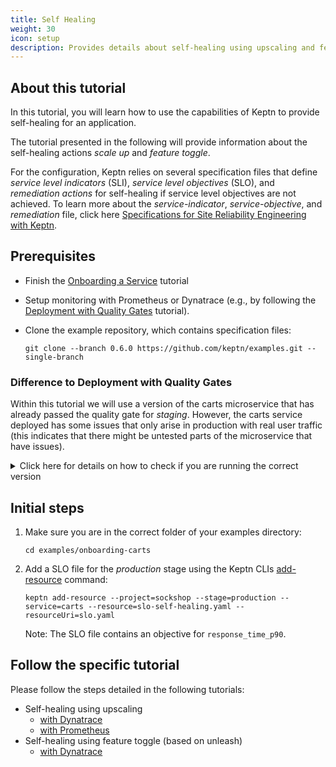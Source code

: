 ```yaml
---
title: Self Healing
weight: 30
icon: setup
description: Provides details about self-healing using upscaling and feature toggle.
---
```


## About this tutorial

In this tutorial, you will learn how to use the capabilities of Keptn to provide self-healing for an application. 

The tutorial presented in the following will provide information about the self-healing actions *scale up*  and *feature toggle*.

For the configuration, Keptn relies on several specification files that define *service level indicators* (SLI), *service level objectives* (SLO), and *remediation actions* for self-healing if service level objectives are not achieved. To learn more about the *service-indicator*, *service-objective*, and *remediation* file, click here [Specifications for Site Reliability Engineering with Keptn](https://github.com/keptn/spec/blob/0.1.1/sre.md).

## Prerequisites

- Finish the [Onboarding a Service](../onboard-carts-service/) tutorial

- Setup monitoring with Prometheus or Dynatrace (e.g., by following the [Deployment with Quality Gates](../deployments-with-quality-gates/) tutorial).

- Clone the example repository, which contains specification files:

    ```console
    git clone --branch 0.6.0 https://github.com/keptn/examples.git --single-branch
    ```

### Difference to Deployment with Quality Gates

Within this tutorial we will use a version of the carts microservice that has already passed the quality gate for *staging*. However, the carts service deployed has some issues that only arise in production with real user traffic (this indicates that there might be untested parts of the microservice that have issues).

<details><summary>Click here for details on how to check if you are running the correct version</summary>
<p>You can check if the service is already running in your production stage by executing the following command and reviewing the output. It should show two pods in total.

```console
kubectl get pods -n sockshop-production
```

```console
NAME                              READY   STATUS    RESTARTS   AGE
carts-db-57cd95557b-r6cg8         1/1     Running   0          18m
carts-primary-7c96d87df9-75pg7    1/1     Running   0          13m
```

You should also verify that the image used for the deployments of `carts` and `carts-primary` is either the one with `0.10.1` or `0.10.3` within the tag by executing

```console
kubectl get deployments -n sockshop-production -o wide
```

```console
NAME            READY   UP-TO-DATE   AVAILABLE   AGE   CONTAINERS   IMAGES                                 SELECTOR
carts           0/0     0            0           28h   carts        docker.io/keptnexamples/carts:0.10.3   app=carts
carts-db        1/1     1            1           44h   carts-db     mongo:latest                           app=carts-db
carts-primary   1/1     1            1           22h   carts        docker.io/keptnexamples/carts:0.10.3   app=carts-primary
```

In case you do not have `0.10.1` or `0.10.3` deployed, please run
```console
keptn send event new-artifact --project=sockshop --service=carts --image=docker.io/keptnexamples/carts --tag=0.10.1
```
</p>
</details>

## Initial steps

1. Make sure you are in the correct folder of your examples directory:
    ```
    cd examples/onboarding-carts
    ```

1. Add a SLO file for the *production* stage using the Keptn CLIs [add-resource](../../reference/cli/#keptn-add-resource) command:

    ```console
    keptn add-resource --project=sockshop --stage=production --service=carts --resource=slo-self-healing.yaml --resourceUri=slo.yaml
    ```

    Note: The SLO file contains an objective for `response_time_p90`.


## Follow the specific tutorial

Please follow the steps detailed in the following tutorials:

* Self-healing using upscaling
  * [with Dynatrace](dynatrace-scaling/)
  * [with Prometheus](prometheus-scaling/)
* Self-healing using feature toggle (based on unleash)
  * [with Dynatrace](dynatrace-unleash/)
